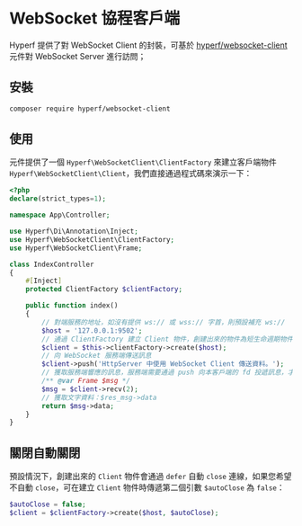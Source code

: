 # WebSocket 協程客戶端

Hyperf 提供了對 WebSocket Client 的封裝，可基於 [hyperf/websocket-client](https://github.com/hyperf/websocket-client) 元件對 WebSocket Server 進行訪問；

## 安裝

```bash
composer require hyperf/websocket-client
```

## 使用

元件提供了一個 `Hyperf\WebSocketClient\ClientFactory` 來建立客戶端物件 `Hyperf\WebSocketClient\Client`，我們直接通過程式碼來演示一下：

```php
<?php
declare(strict_types=1);

namespace App\Controller;

use Hyperf\Di\Annotation\Inject;
use Hyperf\WebSocketClient\ClientFactory;
use Hyperf\WebSocketClient\Frame;

class IndexController
{
    #[Inject]
    protected ClientFactory $clientFactory;

    public function index()
    {
        // 對端服務的地址，如沒有提供 ws:// 或 wss:// 字首，則預設補充 ws://
        $host = '127.0.0.1:9502';
        // 通過 ClientFactory 建立 Client 物件，創建出來的物件為短生命週期物件
        $client = $this->clientFactory->create($host);
        // 向 WebSocket 服務端傳送訊息
        $client->push('HttpServer 中使用 WebSocket Client 傳送資料。');
        // 獲取服務端響應的訊息，服務端需要通過 push 向本客戶端的 fd 投遞訊息，才能獲取；以下設定超時時間 2s，接收到的資料型別為 Frame 物件。
        /** @var Frame $msg */
        $msg = $client->recv(2);
        // 獲取文字資料：$res_msg->data
        return $msg->data;
    }
}
```

## 關閉自動關閉

預設情況下，創建出來的 `Client` 物件會通過 `defer` 自動 `close` 連線，如果您希望不自動 `close`，可在建立 `Client` 物件時傳遞第二個引數 `$autoClose` 為 `false`：

```php
$autoClose = false;
$client = $clientFactory->create($host, $autoClose);
```
